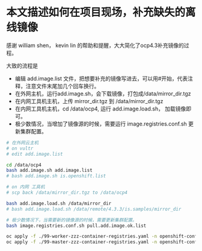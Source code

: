 # 本文描述如何在项目现场，补充缺失的离线镜像

感谢 william shen， kevin lin 的帮助和提醒，大大简化了ocp4.3补充镜像的过程。

大致的流程是
- 编辑 add.image.list 文件，把想要补充的镜像写进去，可以用#开始，代表注释，注意文件末尾加几个回车换行。
- 在外网主机，运行add.image.sh，会下载镜像，打包成/data/mirror_dir.tgz
- 在内网工具机主机，上传 mirror_dir.tgz 到 /data/mirror_dir.tgz
- 在内网工具机主机，cd /data/ocp4, 运行 add.image.load.sh， 加载镜像即可。
- 极少数情况，当增加了镜像源的时候，需要运行 image.registries.conf.sh 更新集群配置。

```bash
# 在外网云主机
# on vultr
# edit add.image.list

cd /data/ocp4
bash add.image.sh add.image.list
# bash add.image.sh is.openshift.list

# on 内网 工具机
# scp back /data/mirror_dir.tgz to /data/ocp4

bash add.image.load.sh /data/mirror_dir
# bash add.image.load.sh /data/remote/4.3.3/is.samples/mirror_dir

# 极少数情况下，当需要新的镜像源的时候，需要更新集群配置。
bash image.registries.conf.sh pull.add.image.ok.list

oc apply -f ./99-worker-zzz-container-registries.yaml -n openshift-config
oc apply -f ./99-master-zzz-container-registries.yaml -n openshift-config

```

